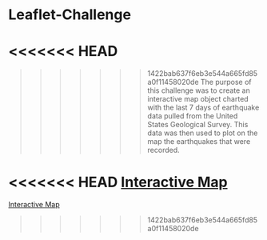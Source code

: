 # Leaflet-Challenge

<<<<<<< HEAD
=======

>>>>>>> 1422bab637f6eb3e544a665fd85a0f11458020de
The purpose of this challenge was to create an interactive map object charted with the last 7 days of earthquake data pulled from the United States Geological Survey. This data was then used to plot on the map the earthquakes that were recorded.



<<<<<<< HEAD
<a href="http://192.168.1.5:5500/StarterCode/index.html">Interactive Map</a>
=======
<a href="http://192.168.1.5:5500/StarterCode/index.html">Interactive Map</a>
>>>>>>> 1422bab637f6eb3e544a665fd85a0f11458020de
